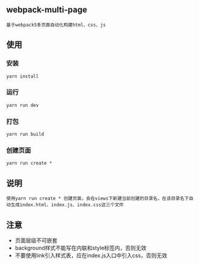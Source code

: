 ## webpack-multi-page
```text
基于webpack5多页面自动化构建html、css、js
```
## 使用
### 安装
```shell
yarn install
```
### 运行
```shell
yarn run dev
```
### 打包
```shell
yarn run build
```
### 创建页面
```shell
yarn run create *
```
## 说明
```text
使用yarn run create * 创建页面，会在views下新建当前创建的目录名，在该目录名下自动生成index.html、index.js、index.css这三个文件
```
## 注意
* 页面层级不可嵌套
* background样式不能写在内联和style标签内，否则无效
* 不要使用link引入样式表，应在index.js入口中引入css，否则无效

